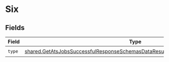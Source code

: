 # Six


## Fields

| Field                                                                                                                                                                                  | Type                                                                                                                                                                                   | Required                                                                                                                                                                               | Description                                                                                                                                                                            |
| -------------------------------------------------------------------------------------------------------------------------------------------------------------------------------------- | -------------------------------------------------------------------------------------------------------------------------------------------------------------------------------------- | -------------------------------------------------------------------------------------------------------------------------------------------------------------------------------------- | -------------------------------------------------------------------------------------------------------------------------------------------------------------------------------------- |
| `type`                                                                                                                                                                                 | [shared.GetAtsJobsSuccessfulResponseSchemasDataResultsScreeningQuestionsFormatType](../../models/shared/getatsjobssuccessfulresponseschemasdataresultsscreeningquestionsformattype.md) | :heavy_check_mark:                                                                                                                                                                     | N/A                                                                                                                                                                                    |